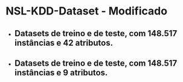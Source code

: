 # NSL-KDD-Dataset - Modificado

* ## Datasets de treino e de teste, com 148.517 instâncias e 42 atributos.
* ## Datasets de treino e de teste, com 148.517 instâncias e 9 atributos.
